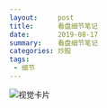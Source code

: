 ```yaml
---
layout:     post
title:      看盘细节笔记
date:       2019-08-17
summary:    看盘细节笔记
categories: 炒股
tags:
 - 细节
---
```


![视觉卡片][1]

[1]: https://raw.githubusercontent.com/3xp10it/pic/master/看盘细节.png
